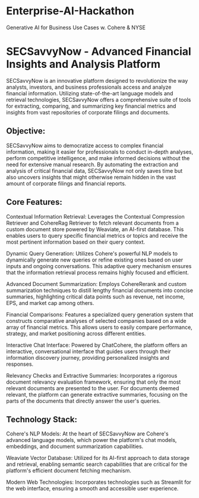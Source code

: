 # Enterprise-AI-Hackathon
Generative AI for Business Use Cases w. Cohere &amp; NYSE

# SECSavvyNow - Advanced Financial Insights and Analysis Platform
SECSavvyNow is an innovative platform designed to revolutionize the way analysts, investors, and business professionals access and analyze financial information. Utilizing state-of-the-art language models and retrieval technologies, SECSavvyNow offers a comprehensive suite of tools for extracting, comparing, and summarizing key financial metrics and insights from vast repositories of corporate filings and documents.

## Objective:

SECSavvyNow aims to democratize access to complex financial information, making it easier for professionals to conduct in-depth analyses, perform competitive intelligence, and make informed decisions without the need for extensive manual research. By automating the extraction and analysis of critical financial data, SECSavvyNow not only saves time but also uncovers insights that might otherwise remain hidden in the vast amount of corporate filings and financial reports.

## Core Features:

Contextual Information Retrieval: Leverages the Contextual Compression Retriever and CohereRag Retriever to fetch relevant documents from a custom document store powered by Weaviate, an AI-first database. This enables users to query specific financial metrics or topics and receive the most pertinent information based on their query context.

Dynamic Query Generation: Utilizes Cohere's powerful NLP models to dynamically generate new queries or refine existing ones based on user inputs and ongoing conversations. This adaptive query mechanism ensures that the information retrieval process remains highly focused and efficient.

Advanced Document Summarization: Employs CohereRerank and custom summarization techniques to distill lengthy financial documents into concise summaries, highlighting critical data points such as revenue, net income, EPS, and market cap among others.

Financial Comparisons: Features a specialized query generation system that constructs comparative analyses of selected companies based on a wide array of financial metrics. This allows users to easily compare performance, strategy, and market positioning across different entities.

Interactive Chat Interface: Powered by ChatCohere, the platform offers an interactive, conversational interface that guides users through their information discovery journey, providing personalized insights and responses.

Relevancy Checks and Extractive Summaries: Incorporates a rigorous document relevancy evaluation framework, ensuring that only the most relevant documents are presented to the user. For documents deemed relevant, the platform can generate extractive summaries, focusing on the parts of the documents that directly answer the user's queries.

## Technology Stack:

Cohere's NLP Models: At the heart of SECSavvyNow are Cohere's advanced language models, which power the platform's chat models, embeddings, and document summarization capabilities.

Weaviate Vector Database: Utilized for its AI-first approach to data storage and retrieval, enabling semantic search capabilities that are critical for the platform's efficient document fetching mechanism.

Modern Web Technologies: Incorporates technologies such as Streamlit for the web interface, ensuring a smooth and accessible user experience.
